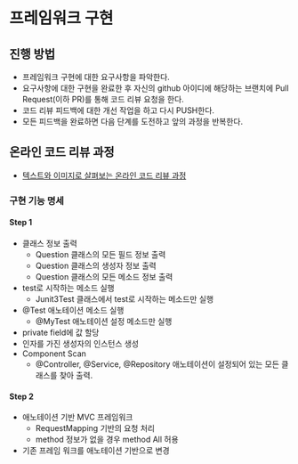 # 프레임워크 구현
## 진행 방법
* 프레임워크 구현에 대한 요구사항을 파악한다.
* 요구사항에 대한 구현을 완료한 후 자신의 github 아이디에 해당하는 브랜치에 Pull Request(이하 PR)를 통해 코드 리뷰 요청을 한다.
* 코드 리뷰 피드백에 대한 개선 작업을 하고 다시 PUSH한다.
* 모든 피드백을 완료하면 다음 단계를 도전하고 앞의 과정을 반복한다.

## 온라인 코드 리뷰 과정
* [텍스트와 이미지로 살펴보는 온라인 코드 리뷰 과정](https://github.com/next-step/nextstep-docs/tree/master/codereview)

### 구현 기능 명세
#### Step 1
* 클래스 정보 출력
  * Question 클래스의 모든 필드 정보 출력
  * Question 클래스의 생성자 정보 출력
  * Question 클래스의 모든 메소드 정보 출력
* test로 시작하는 메소드 실행
  * Junit3Test 클래스에서 test로 시작하는 메소드만 실행
* @Test 애노테이션 메소드 실행
  * @MyTest 애노테이션 설정 메소드만 실행
* private field에 값 할당
* 인자를 가진 생성자의 인스턴스 생성
* Component Scan
  * @Controller, @Service, @Repository 애노테이션이 설정되어 있는 모든 클래스를 찾아 출력.

#### Step 2
* 애노테이션 기반 MVC 프레임워크 
  * RequestMapping 기반의 요청 처리
  * method 정보가 없을 경우 method All 허용
* 기존 프레임 워크를 애노테이션 기반으로 변경